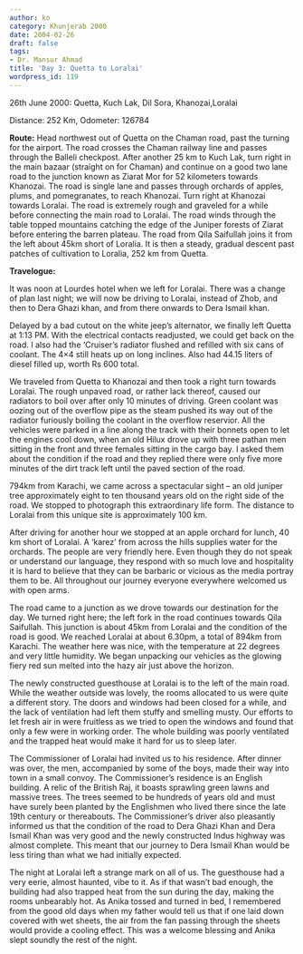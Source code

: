 ```yaml
---
author: ko
category: Khunjerab 2000
date: 2004-02-26
draft: false
tags:
- Dr. Mansur Ahmad
title: 'Day 3: Quetta to Loralai'
wordpress_id: 119
---
```


26th June 2000: Quetta, Kuch Lak, Dil Sora, Khanozai,Loralai

Distance: 252 Km, Odometer: 126784

**Route:** Head northwest out of Quetta on the Chaman road, past the turning for the airport. The road crosses the Chaman railway line and passes through the Balleli checkpost. After another 25 km to Kuch Lak, turn right in the main bazaar (straight on for Chaman) and continue on a good two lane road to the junction known as Ziarat Mor for 52 kilometers towards Khanozai. The road is single lane and passes through orchards of apples, plums, and pomegranates, to reach Khanozai. Turn right at Khanozai towards Loralai. The road is extremely rough and graveled for a while before connecting the main road to Loralai. The road winds through the table topped mountains catching the edge of the Juniper forests of Ziarat before entering the barren plateau. The road from Qila Saifullah joins it from the left about 45km short of Loralia. It is then a steady, gradual descent past patches of cultivation to Loralia, 252 km from Quetta.

**Travelogue:**

It was noon at Lourdes hotel when we left for Loralai. There was a change of plan last night; we will now be driving to Loralai, instead of Zhob, and then to Dera Ghazi khan, and from there onwards to Dera Ismail khan.

Delayed by a bad cutout on the white jeep’s alternator, we finally left Quetta at 1:13 PM. With the electrical contacts readjusted, we could get back on the road. I also had the ‘Cruiser’s radiator flushed and refilled with six cans of coolant. The 4×4 still heats up on long inclines. Also had 44.15 liters of diesel filled up, worth Rs 600 total.

We traveled from Quetta to Khanozai and then took a right turn towards Loralai. The rough unpaved road, or rather lack thereof, caused our radiators to boil over after only 10 minutes of driving. Green coolant was oozing out of the overflow pipe as the steam pushed its way out of the radiator furiously boiling the coolant in the overflow reservior. All the vehicles were parked in a line along the track with their bonnets open to let the engines cool down, when an old Hilux drove up with three pathan men sitting in the front and three females sitting in the cargo bay. I asked them about the condition if the road and they replied there were only five more minutes of the dirt track left until the paved section of the road.

794km from Karachi, we came across a spectacular sight – an old juniper tree approximately eight to ten thousand years old on the right side of the road. We stopped to photograph this extraordinary life form. The distance to Loralai from this unique site is approximately 100 km.

After driving for another hour we stopped at an apple orchard for lunch, 40 km short of Loralai. A ‘karez’ from across the hills supplies water for the orchards. The people are very friendly here. Even though they do not speak or understand our language, they respond with so much love and hospitality it is hard to believe that they can be barbaric or vicious as the media portray them to be. All throughout our journey everyone everywhere welcomed us with open arms.

The road came to a junction as we drove towards our destination for the day. We turned right here; the left fork in the road continues towards Qila Saifullah. This junction is about 45km from Loralai and the condition of the road is good. We reached Loralai at about 6.30pm, a total of 894km from Karachi. The weather here was nice, with the temperature at 22 degrees and very little humidity. We began unpacking our vehicles as the glowing fiery red sun melted into the hazy air just above the horizon.

The newly constructed guesthouse at Loralai is to the left of the main road. While the weather outside was lovely, the rooms allocated to us were quite a different story. The doors and windows had been closed for a while, and the lack of ventilation had left them stuffy and smelling musty. Our efforts to let fresh air in were fruitless as we tried to open the windows and found that only a few were in working order. The whole building was poorly ventilated and the trapped heat would make it hard for us to sleep later.

The Commissioner of Loralai had invited us to his residence. After dinner was over, the men, accompanied by some of the boys, made their way into town in a small convoy. The Commissioner’s residence is an English building. A relic of the British Raj, it boasts sprawling green lawns and massive trees. The trees seemed to be hundreds of years old and must have surely been planted by the Englishmen who lived there since the late 19th century or thereabouts. The Commissioner’s driver also pleasantly informed us that the condition of the road to Dera Ghazi Khan and Dera Ismail Khan was very good and the newly constructed Indus highway was almost complete. This meant that our journey to Dera Ismail Khan would be less tiring than what we had initially expected.

The night at Loralai left a strange mark on all of us. The guesthouse had a very eerie, almost haunted, vibe to it. As if that wasn’t bad enough, the building had also trapped heat from the sun during the day, making the rooms unbearably hot. As Anika tossed and turned in bed, I remembered from the good old days when my father would tell us that if one laid down covered with wet sheets, the air from the fan passing through the sheets would provide a cooling effect. This was a welcome blessing and Anika slept soundly the rest of the night.